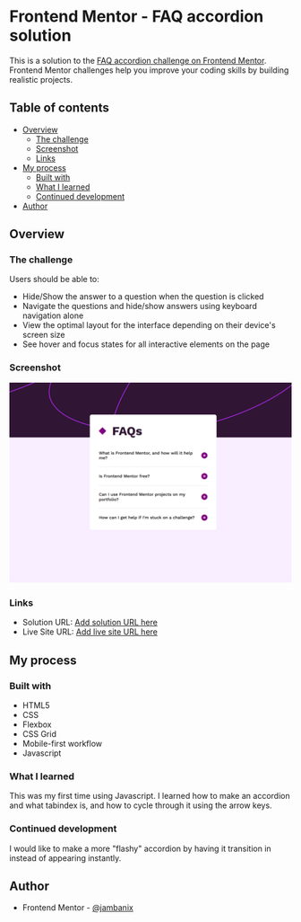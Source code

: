# Frontend Mentor - FAQ accordion solution

This is a solution to the [FAQ accordion challenge on Frontend Mentor](https://www.frontendmentor.io/challenges/faq-accordion-wyfFdeBwBz). Frontend Mentor challenges help you improve your coding skills by building realistic projects. 

## Table of contents

- [Overview](#overview)
  - [The challenge](#the-challenge)
  - [Screenshot](#screenshot)
  - [Links](#links)
- [My process](#my-process)
  - [Built with](#built-with)
  - [What I learned](#what-i-learned)
  - [Continued development](#continued-development)
- [Author](#author)


## Overview

### The challenge

Users should be able to:

- Hide/Show the answer to a question when the question is clicked
- Navigate the questions and hide/show answers using keyboard navigation alone
- View the optimal layout for the interface depending on their device's screen size
- See hover and focus states for all interactive elements on the page

### Screenshot

![](./preview.png)


### Links

- Solution URL: [Add solution URL here](https://github.com/jambanix/frontendmentor_faq-accordion)
- Live Site URL: [Add live site URL here](https://jambanix.github.io/frontendmentor_faq-accordion/)

## My process

### Built with

- HTML5
- CSS
- Flexbox
- CSS Grid
- Mobile-first workflow
- Javascript


### What I learned

This was my first time using Javascript. I learned how to make an accordion and what tabindex is, and how to cycle through it using the arrow keys.

### Continued development

I would like to make a more "flashy" accordion by having it transition in instead of appearing instantly.

## Author

- Frontend Mentor - [@jambanix](https://www.frontendmentor.io/profile/jambanix)
